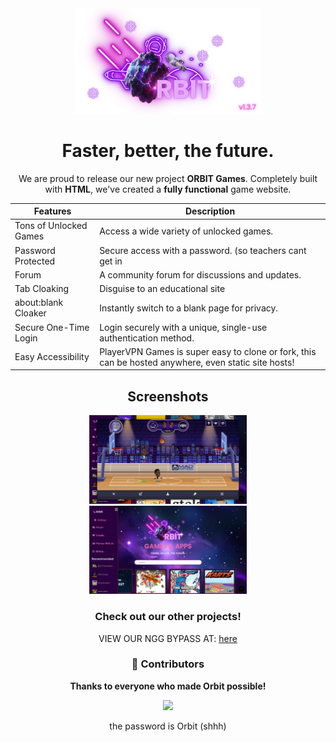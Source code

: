 <div align="center">
  <img src="Assets/Banner.jpg" alt="Orbit Proxy Logo" style="width: 300px; height: auto; object-fit: contain;">
</div>



<div align="center">  
  <h1>Faster, better, the future.</h1>  
  <p>We are proud to release our new project <strong>ORBIT Games</strong>. Completely built with <strong>HTML</strong>, we've created a <strong>fully functional</strong> game website.</p>



| Features               | Description                                                |
|-------------------------|------------------------------------------------------------|
| Tons of Unlocked Games | Access a wide variety of unlocked games.                  |
| Password Protected      | Secure access with a password.  (so teachers cant get in      |
| Forum | A community forum for discussions and updates.  |
| Tab Cloaking            | Disguise to an educational site                            |
| about:blank Cloaker     | Instantly switch to a blank page for privacy.              |
| Secure One-Time Login   | Login securely with a unique, single-use authentication method. |
| Easy Accessibility      | PlayerVPN Games is super easy to clone or fork, this can be hosted anywhere, even static site hosts! |


<div style="text-align: center;">

## Screenshots

<img src="Assets/Screenshot1.jpg" alt="Screenshot 1" style="width: 50%; max-width: 500px; height: auto;">

<img src="Assets/Screenshot2.jpg" alt="Screenshot 2" style="width: 50%; max-width: 500px; height: auto;">






### Check out our other projects!
VIEW OUR NGG BYPASS AT: <a href="https://orbit-ngg.onrender.com" target="_blank">here</a>


### 🙌 Contributors  
**Thanks to everyone who made Orbit possible!**

<div align="center">
  <a href="https://github.com/PlayerVPN/playervpn-game/graphs/contributors">
    <img src="https://contrib.rocks/image?repo=PlayerVPN/playervpn-game"/>
  </a>
</div>

the password is Orbit (shhh)
